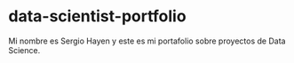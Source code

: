 # data-scientist-portfolio
Mi nombre es Sergio Hayen y este es mi portafolio sobre proyectos de Data Science.
